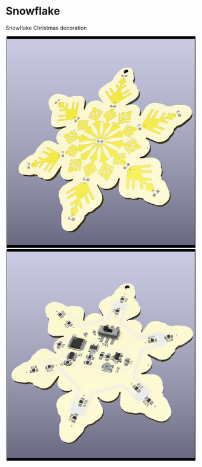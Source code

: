 # Snowflake
Snowflake Christmas decoration

<p align="middle">
  <img src="/support/img/Snowflake_Front.png" width="500" />
  <img src="/support/img/Snowflake_Back.png" width="500" />
</p>
